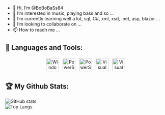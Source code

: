 - 👋 Hi, I’m @BoBoBaSs84
- 👀 I’m interested in music, playing bass and so ...
- 🌱 I’m currently learning well a lot, sql, C#, xml, xsd, .net, asp, blazor ...
- 💞️ I’m looking to collaborate on ...
- 📫 How to reach me ...

<!---
BoBoBaSs84/BoBoBaSs84 is a ✨ special ✨ repository because its `README.md` (this file) appears on your GitHub profile.
You can click the Preview link to take a look at your changes.
--->

## 🧰 Languages and Tools:
<p align="center">

<img src="https://upload.wikimedia.org/wikipedia/commons/0/01/Windows_Terminal_Logo_256x256.png" alt="Windows Terimal" height="40" style="vertical-align:top; margin:4px">
<img src="https://upload.wikimedia.org/wikipedia/commons/2/2f/PowerShell_5.0_icon.png" alt="PowerShell" height="40" style="vertical-align:top; margin:4px">
<img src="https://upload.wikimedia.org/wikipedia/commons/a/af/PowerShell_Core_6.0_icon.png" alt="PowerShell Core" height="40" style="vertical-align:top; margin:4px">
<img src="https://upload.wikimedia.org/wikipedia/commons/thumb/5/59/Visual_Studio_Icon_2019.svg/512px-Visual_Studio_Icon_2019.svg.png" alt="Visual Studio" height="40" style="vertical-align:top; margin:4px">
<img src="https://upload.wikimedia.org/wikipedia/commons/thumb/9/9a/Visual_Studio_Code_1.35_icon.svg/512px-Visual_Studio_Code_1.35_icon.svg.png" alt="Visual Studio Code" height="40" style="vertical-align:top; margin:4px">





</p>

## 🏆 My Github Stats:
![GitHub stats](https://github-readme-stats.vercel.app/api?username=BoBoBaSs84&show_icons=true&theme=tokyonight)
</br>
![Top Langs](https://github-readme-stats.vercel.app/api/top-langs/?username=BoBoBaSs84&theme=tokyonight)
